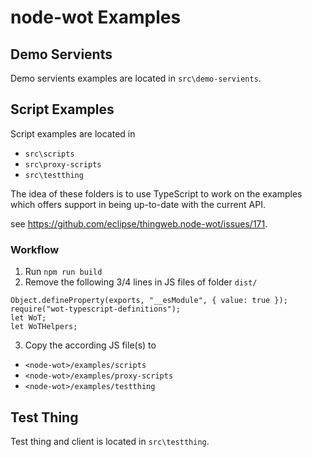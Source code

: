 # node-wot Examples

## Demo Servients

Demo servients examples are located in `src\demo-servients`.

## Script Examples

Script examples are located in

-   `src\scripts`
-   `src\proxy-scripts`
-   `src\testthing`

The idea of these folders is to use TypeScript to work on the examples which offers support in being up-to-date with the current API.

see https://github.com/eclipse/thingweb.node-wot/issues/171.

### Workflow

1. Run `npm run build`
2. Remove the following 3/4 lines in JS files of folder `dist/`

```
Object.defineProperty(exports, "__esModule", { value: true });
require("wot-typescript-definitions");
let WoT;
let WoTHelpers;
```

3. Copy the according JS file(s) to

-   `<node-wot>/examples/scripts`
-   `<node-wot>/examples/proxy-scripts`
-   `<node-wot>/examples/testthing`

## Test Thing

Test thing and client is located in `src\testthing`.
